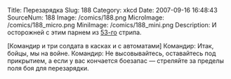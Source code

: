 Title: Перезарядка 
Slug: 188 
Category: xkcd 
Date: 2007-09-16 16:48:43 
SourceNum: 188 
Image: /comics/188.png 
MicroImage: /comics/188_micro.png 
MiniImage: /comics/188_mini.png 
Description: И осторожней с этим парнем из <a href="http://xkcd.com/53/">53-го</a> стрипа. 

[Командир и три солдата в касках и с автоматами]
Командир: Итак, бойцы, мы на войне.
Командир: Не высовывайтесь, оставайтесь под прикрытием, а если у вас кончается боезапас — стреляйте за пределы поля боя для перезарядки.